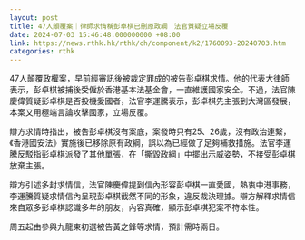 ```yaml
---
layout: post
title: 47人顛覆案｜律師求情稱彭卓棋已刪原政綱　法官質疑立場反覆
date: 2024-07-03 15:46:48.000000000 +08:00
link: https://news.rthk.hk/rthk/ch/component/k2/1760093-20240703.htm
categories: rthk
---
```


47人顛覆政權案，早前經審訊後被裁定罪成的被告彭卓棋求情。他的代表大律師表示，彭卓棋被捕後受僱於香港基本法基金會，一直維護國家安全。不過，法官陳慶偉質疑彭卓棋是否投機愛國者，法官李運騰表示，彭卓棋先主張到大灣區發展，本案又用極端言論攻擊國家，立場反覆。

辯方求情時指出，被告彭卓棋沒有案底，案發時只有25、26歲，沒有政治連繫，《香港國安法》實施後已移除原有政綱，誤以為已經做了足夠補救措施。法官李運騰反駁指彭卓棋派發了其他單張，在「撕毀政綱」中擺出示威姿勢，不接受彭卓棋放棄主張。

辯方引述多封求情信，法官陳慶偉提到信內形容彭卓棋一直愛國，熱衷中港事務，李運騰質疑求情信內呈現彭卓棋截然不同的形象，違反裁決理據。辯方解釋求情信來自眾多彭卓棋認識多年的朋友，內容真確，顯示彭卓棋犯案不符本性。

周五起由參與九龍東初選被告黃之鋒等求情，預計需時兩日。
